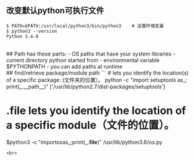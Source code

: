 ## 改变默认python可执行文件 
```
$ PATH=$PATH:/usr/local/python3/bin/python3    # 设置环境变量
$ python3 --version
Python 3.4.0﻿​
```  

<br>
## Path has these parts:
- OS paths that have your system libraries
- current directory python started from
- environmental variable $PYTHONPATH
- you can add paths at runtime 

<br>
## find/retrieve package/module path
```
# lets you identify the location(s) of a specific package: (文件夹的位置）。
python -c "import setuptools as_; print(_.__path__)"
['/usr/lib/python2.7/dist-packages/setuptools']  

# <module>.__file__ lets you identify the location of a specific module（文件的位置）。
$python3 -c "importosas_;print(_.__file__)"
/usr/lib/python3.6/os.py
 
```
<br>